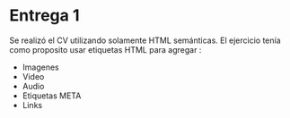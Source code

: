# Entrega 1

Se realizó el CV utilizando solamente HTML semánticas. 
El ejercicio tenía como proposito usar etiquetas HTML para agregar :

* Imagenes
* Video
* Audio
* Etiquetas META
* Links



